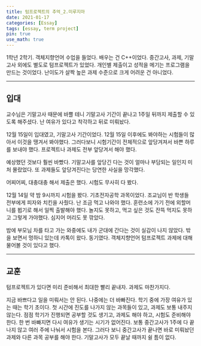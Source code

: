 ```yaml
---
title: 텀프로젝트의 추억_2.미루지마
date: 2021-01-17
categories: [Essay]
tags: [essay, term project]
pin: true
use_math: true
---
```


1학년 2학기. 객체지향언어 수업을 들었다. 배우는 건 C++이었다. 중간고사, 과제, 기말고사 외에도 별도로 텀프로젝트가 있었다. 개인별 제출이고 성적을 메기는 프로그램을 만드는 것이었다. 난이도가 살짝 높은 과제 수준으로 크게 어려운 건 아니었다.

*****

## __입대__

교수님은 기말고사 때문에 바쁠 테니 기말고사 기간이 끝나고 1주일 뒤까지 제출할 수 있도록 해주셨다. 난 여유가 있다고 착각하고 뒤로 미뤄놨다.  
  
12월 15일이 입대였고, 기말고사 기간이었다. 12월 15일 이후에도 봐야하는 시험들이 많아서 이것을 땡겨서 봐야했다. 그러다보니 시험기간이 전체적으로 앞당겨져서 바쁜 하루를 보내야 했다. 프로젝트나 과제도 전부 앞당겨서 해야 했다.  
  
예상했던 것보다 훨씬 바빴다. 기말고사를 앞당긴 다는 것이 얼마나 부담되는 일인지 미처 몰랐었다. 또 과제들도 앞당겨진다는 당연한 사실을 망각했다.  
  
어찌어찌, 대충대충 해서 제출은 했다. 시험도 무사히 다 봤다.  
  
12월 14일 약 밤 9시까지 시험을 봤다. 기초전자공학 과목이었다. 조교님이 반 학생들 전부에게 피자와 치킨을 사줬다. 난 조금 먹고 나와야 했다. 훈련소에 가기 전에 외할머니를 뵙기로 해서 일찍 출발해야 했다. 놀지도 못하고, 먹고 싶은 것도 잔뜩 먹지도 못하고 그렇게 가야했다. 심지어 머리도 못 깎았다.  
  
밤에 부모님 차를 타고 가는 와중에도 내가 군대에 간다는 것이 실감이 나지 않았다. 밖을 보면서 멍하니 있는데 카톡이 왔다. 동기였다. 객체지향언어 텀프로젝트 과제에 대해 물어볼 것이 있다고 했다.  
  
*****

## __교훈__

 텀프로젝트가 있다면 미리 준비해서 최대한 빨리 끝내자. 과제도 마찬가지다.  
   
 지금 바쁘다고 일을 미뤄서는 안 된다. 나중에는 더 바빠진다. 학기 중에 가장 여유가 있는 때는 학기 초이다. 첫 시간에 진도를 나가지 않는 과목들이 있고, 과제도 보통 내주지 않는다. 점점 학기가 진행되면 공부할 것도 생기고, 과제도 해야 하고, 시험도 준비해야 한다. 한 번 바빠지면 다시 여유가 생기는 시기가 없어진다. 보통 중간고사가 1주에 다 끝나지 않고 여러 주에 나눠서 시험을 본다. 그러다 보니 중간고사가 끝나면 바로 미뤄놨던 과제와 다른 과목 공부를 해야 한다. 기말고사가 모두 끝날 때까지 쉴 틈이 없다.  
